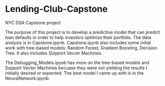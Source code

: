 # Lending-Club-Capstone
NYC DSA Capstone project

The purpose of this project is to develop a predictive model that can predict loan defaults in order to help investors optimize their portfolio. The data analysis is in Capstone.ipynb. Capstone.ipynb also includes some initial work with tree-based models: Random Forest, Gradient Boosting, Decision Tree. It also includes SUpport Vecotr Machines.

The Debugging_Models.ipynb has more on the tree-based models and Support Vector Machines becuase they were not yielding the results I initially desired or expected. The best model I came up with is in the NeuralNetwork.ipynb.
